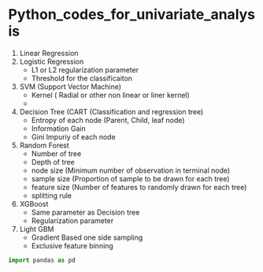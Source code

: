 ﻿# Python_codes_for_univariate_analysis
1. Linear Regression
2. Logistic Regression
    * L1 or L2 regularization parameter
    * Threshold for the classificaiton
4. SVM (Support Vector Machine)
    * Kernel ( Radial or other non linear or liner kernel)
    *  
6. Decision Tree (CART (Classification and regression tree)
    * Entropy of each node (Parent, Child, leaf node)
    * Information Gain 
    * Gini Impuriy of each node
7. Random Forest
    * Number of tree
    * Depth of tree
    * node size (Minimum number of observation in terminal node)
    * sample size (Proportion of sample to be drawn for each tree)
    * feature size (Number of features to randomly drawn for each tree)
    * splitting rule
8. XGBoost
    * Same parameter as Decision tree
    * Regularization parameter
9. Light GBM
    * Gradient Based one side sampling
    * Exclusive feature binning

```python
import pandas as pd
```

